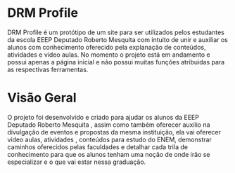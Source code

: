 # DRM Profile

DRM Profile é um protótipo de um site para ser utilizados pelos estudantes da escola EEEP Deputado Roberto Mesquita com intuito de unir e auxiliar os alunos com conhecimento oferecido pela explanação de conteúdos, atividades e vídeo aulas. No momento o projeto está em andamento e possui apenas a página inicial e não possui muitas funções atribuidas para as respectivas ferramentas.

# Visão Geral

O projeto foi desenvolvido e criado para ajudar os alunos da EEEP Deputado Roberto Mesquita , assim como também oferecer auxilio na divulgação de eventos e propostas da mesma instituição, ela vai oferecer vídeo aulas, atividades , conteúdos para estudo do ENEM, demonstrar caminhos oferecidos pelas faculdades e detalhar cada trila de conhecimento para que os alunos tenham uma noção de onde irão se especializar e o que vai estar nessa graduação.
